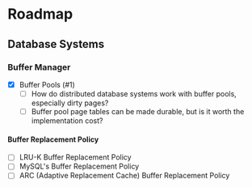# Roadmap

## Database Systems

### Buffer Manager

- [x] Buffer Pools (#1)
  - [ ] How do distributed database systems work with buffer pools, especially dirty pages?
  - [ ] Buffer pool page tables can be made durable, but is it worth the implementation cost?

#### Buffer Replacement Policy

- [ ] LRU-K Buffer Replacement Policy
- [ ] MySQL's Buffer Replacement Policy
- [ ] ARC (Adaptive Replacement Cache) Buffer Replacement Policy
